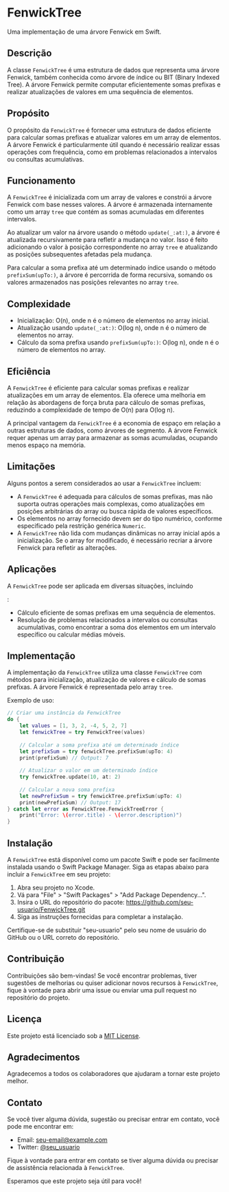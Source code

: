 # FenwickTree

Uma implementação de uma árvore Fenwick em Swift.

## Descrição

A classe `FenwickTree` é uma estrutura de dados que representa uma árvore Fenwick, também conhecida como árvore de índice ou BIT (Binary Indexed Tree). A árvore Fenwick permite computar eficientemente somas prefixas e realizar atualizações de valores em uma sequência de elementos.

## Propósito

O propósito da `FenwickTree` é fornecer uma estrutura de dados eficiente para calcular somas prefixas e atualizar valores em um array de elementos. A árvore Fenwick é particularmente útil quando é necessário realizar essas operações com frequência, como em problemas relacionados a intervalos ou consultas acumulativas.

## Funcionamento

A `FenwickTree` é inicializada com um array de valores e constrói a árvore Fenwick com base nesses valores. A árvore é armazenada internamente como um array `tree` que contém as somas acumuladas em diferentes intervalos.

Ao atualizar um valor na árvore usando o método `update(_:at:)`, a árvore é atualizada recursivamente para refletir a mudança no valor. Isso é feito adicionando o valor à posição correspondente no array `tree` e atualizando as posições subsequentes afetadas pela mudança.

Para calcular a soma prefixa até um determinado índice usando o método `prefixSum(upTo:)`, a árvore é percorrida de forma recursiva, somando os valores armazenados nas posições relevantes no array `tree`.

## Complexidade

- Inicialização: O(n), onde n é o número de elementos no array inicial.
- Atualização usando `update(_:at:)`: O(log n), onde n é o número de elementos no array.
- Cálculo da soma prefixa usando `prefixSum(upTo:)`: O(log n), onde n é o número de elementos no array.

## Eficiência

A `FenwickTree` é eficiente para calcular somas prefixas e realizar atualizações em um array de elementos. Ela oferece uma melhoria em relação às abordagens de força bruta para cálculo de somas prefixas, reduzindo a complexidade de tempo de O(n) para O(log n).

A principal vantagem da `FenwickTree` é a economia de espaço em relação a outras estruturas de dados, como árvores de segmento. A árvore Fenwick requer apenas um array para armazenar as somas acumuladas, ocupando menos espaço na memória.

## Limitações

Alguns pontos a serem considerados ao usar a `FenwickTree` incluem:

- A `FenwickTree` é adequada para cálculos de somas prefixas, mas não suporta outras operações mais complexas, como atualizações em posições arbitrárias do array ou busca rápida de valores específicos.
- Os elementos no array fornecido devem ser do tipo numérico, conforme especificado pela restrição genérica `Numeric`.
- A `FenwickTree` não lida com mudanças dinâmicas no array inicial após a inicialização. Se o array for modificado, é necessário recriar a árvore Fenwick para refletir as alterações.

## Aplicações

A `FenwickTree` pode ser aplicada em diversas situações, incluindo

:

- Cálculo eficiente de somas prefixas em uma sequência de elementos.
- Resolução de problemas relacionados a intervalos ou consultas acumulativas, como encontrar a soma dos elementos em um intervalo específico ou calcular médias móveis.

## Implementação

A implementação da `FenwickTree` utiliza uma classe `FenwickTree` com métodos para inicialização, atualização de valores e cálculo de somas prefixas. A árvore Fenwick é representada pelo array `tree`.

Exemplo de uso:

```swift
// Criar uma instância da FenwickTree
do {
    let values = [1, 3, 2, -4, 5, 2, 7]
    let fenwickTree = try FenwickTree(values)
    
    // Calcular a soma prefixa até um determinado índice
    let prefixSum = try fenwickTree.prefixSum(upTo: 4)
    print(prefixSum) // Output: 7
    
    // Atualizar o valor em um determinado índice
    try fenwickTree.update(10, at: 2)
    
    // Calcular a nova soma prefixa
    let newPrefixSum = try fenwickTree.prefixSum(upTo: 4)
    print(newPrefixSum) // Output: 17
} catch let error as FenwickTree.FenwickTreeError {
    print("Error: \(error.title) - \(error.description)")
}
```

## Instalação

A `FenwickTree` está disponível como um pacote Swift e pode ser facilmente instalada usando o Swift Package Manager. Siga as etapas abaixo para incluir a `FenwickTree` em seu projeto:

1. Abra seu projeto no Xcode.
2. Vá para "File" > "Swift Packages" > "Add Package Dependency...".
3. Insira o URL do repositório do pacote: https://github.com/seu-usuario/FenwickTree.git
4. Siga as instruções fornecidas para completar a instalação.

Certifique-se de substituir "seu-usuario" pelo seu nome de usuário do GitHub ou o URL correto do repositório.

## Contribuição

Contribuições são bem-vindas! Se você encontrar problemas, tiver sugestões de melhorias ou quiser adicionar novos recursos à `FenwickTree`, fique à vontade para abrir uma issue ou enviar uma pull request no repositório do projeto.

## Licença

Este projeto está licenciado sob a [MIT License](LICENSE).

## Agradecimentos

Agradecemos a todos os colaboradores que ajudaram a tornar este projeto melhor.

## Contato

Se você tiver alguma dúvida, sugestão ou precisar entrar em contato, você pode me encontrar em:

- Email: seu-email@example.com
- Twitter: [@seu_usuario](https://twitter.com/seu_usuario)

Fique à vontade para entrar em contato se tiver alguma dúvida ou precisar de assistência relacionada à `FenwickTree`.

Esperamos que este projeto seja útil para você!
